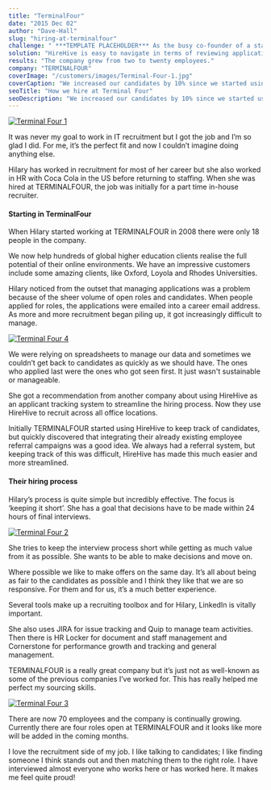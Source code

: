 ```yaml
---
title: "TerminalFour"
date: "2015 Dec 02"
author: "Dave-Hall"
slug: "hiring-at-terminalfour"
challenge: " ***TEMPLATE PLACEHOLDER*** As the busy co-founder of a startup, Sonya needed recruiting software that integrated easily with her day to day tasks."
solution: "HireHive is easy to navigate in terms of reviewing applications. The platform gives visibility to the jobs."
results: "The company grew from two to twenty employees."
company: "TERMINALFOUR"
coverImage: "/customers/images/Terminal-Four-1.jpg"
coverCaption: "We increased our candidates by 10% since we started using HireHive and saved time doing so."
seoTitle: "How we hire at Terminal Four"
seoDescription: "We increased our candidates by 10% since we started using HireHive recruiting software and saved time doing so."
---
```


[![Terminal Four 1](/customers/images/Terminal-Four-1.jpg)](http://hirehive.io/wp-content/uploads/sites/1/2015/09/Terminal-Four-1.jpg)

It was never my goal to work in IT recruitment but I got the job and I’m so glad I did. For me, it’s the perfect fit and now I couldn’t imagine doing anything else.

Hilary has worked in recruitment for most of her career but she also worked in HR with Coca Cola in the US before returning to staffing. When she was hired at TERMINALFOUR, the job was initially for a part time in-house recruiter.

#### Starting in TerminalFour

When Hilary started working at TERMINALFOUR in 2008 there were only 18 people in the company.

We now help hundreds of global higher education clients realise the full potential of their online environments. We have an impressive customers include some amazing clients, like Oxford, Loyola and Rhodes Universities.

Hilary noticed from the outset that managing applications was a problem because of the sheer volume of open roles and candidates. When people applied for roles, the applications were emailed into a career email address. As more and more recruitment began piling up, it got increasingly difficult to manage.

[![Terminal Four 4](/customers/images/Terminal-Four-4.jpg)](http://hirehive.io/wp-content/uploads/sites/1/2015/09/Terminal-Four-4.jpg)

We were relying on spreadsheets to manage our data and sometimes we couldn’t get back to candidates as quickly as we should have. The ones who applied last were the ones who got seen first. It just wasn't sustainable or manageable.

She got a recommendation from another company about using HireHive as an applicant tracking system to streamline the hiring process. Now they use HireHive to recruit across all office locations.

Initially TERMINALFOUR started using HireHive to keep track of candidates, but quickly discovered that integrating their already existing employee referral campaigns was a good idea. We always had a referral system, but keeping track of this was difficult, HireHive has made this much easier and more streamlined.

#### Their hiring process

Hilary’s process is quite simple but incredibly effective. The focus is ‘keeping it short’. She has a goal that decisions have to be made within 24 hours of final interviews.

[![Terminal Four 2](/customers/images/Terminal-Four-2.jpg)](http://hirehive.io/wp-content/uploads/sites/1/2015/09/Terminal-Four-2.jpg)

She tries to keep the interview process short while getting as much value from it as possible. She wants to be able to make decisions and move on.

Where possible we like to make offers on the same day. It’s all about being as fair to the candidates as possible and I think they like that we are so responsive. For them and for us, it’s a much better experience.

Several tools make up a recruiting toolbox and for Hilary, LinkedIn is vitally important.

She also uses JIRA for issue tracking and Quip to manage team activities. Then there is HR Locker for document and staff management and Cornerstone for performance growth and tracking and general management.

TERMINALFOUR is a really great company but it’s just not as well-known as some of the previous companies I’ve worked for. This has really helped me perfect my sourcing skills.

[![Terminal Four 3](/customers/images/Terminal-Four-3.jpg)](http://hirehive.io/wp-content/uploads/sites/1/2015/09/Terminal-Four-3.jpg)

There are now 70 employees and the company is continually growing. Currently there are four roles open at TERMINALFOUR and it looks like more will be added in the coming months.

I love the recruitment side of my job. I like talking to candidates; I like finding someone I think stands out and then matching them to the right role. I have interviewed almost everyone who works here or has worked here. It makes me feel quite proud!
